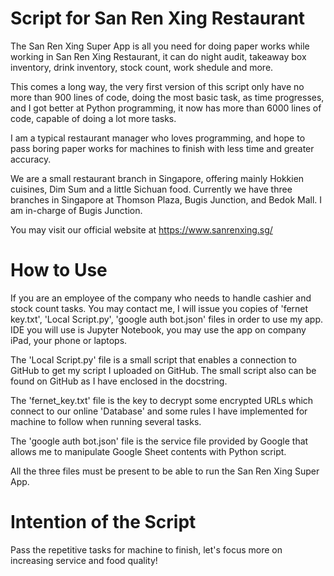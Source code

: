 # Script for San Ren Xing Restaurant

The San Ren Xing Super App is all you need for doing paper works while working in San Ren Xing Restaurant, it can do night audit, takeaway box inventory, drink inventory, stock count, work shedule and more.

This comes a long way, the very first version of this script only have no more than 900 lines of code, doing the most basic task, as time progresses, and I got better at Python programming, it now has more than 6000 lines of code, capable of doing a lot more tasks.

I am a typical restaurant manager who loves programming, and hope to pass boring paper works for machines to finish with less time and greater accuracy.

We are a small restaurant branch in Singapore, offering mainly Hokkien cuisines, Dim Sum and a little Sichuan food. Currently we have three branches in Singapore at Thomson Plaza, Bugis Junction, and Bedok Mall. I am in-charge of Bugis Junction.

You may visit our official website at https://www.sanrenxing.sg/

# How to Use
If you are an employee of the company who needs to handle cashier and stock count tasks. You may contact me, I will issue you copies of 'fernet key.txt', 'Local Script.py', 'google auth bot.json' files in order to use my app. IDE you will use is Jupyter Notebook, you may use the app on company iPad, your phone or laptops. 

The 'Local Script.py' file is a small script that enables a connection to GitHub to get my script I uploaded on GitHub. The small script also can be found on GitHub as I have enclosed in the docstring.

The 'fernet_key.txt' file is the key to decrypt some encrypted URLs which connect to our online 'Database' and some rules I have implemented for machine to follow when running several tasks.

The 'google auth bot.json' file is the service file provided by Google that allows me to manipulate Google Sheet contents with Python script.

All the three files must be present to be able to run the San Ren Xing Super App.

# Intention of the Script
Pass the repetitive tasks for machine to finish, let's focus more on increasing service and food quality!
